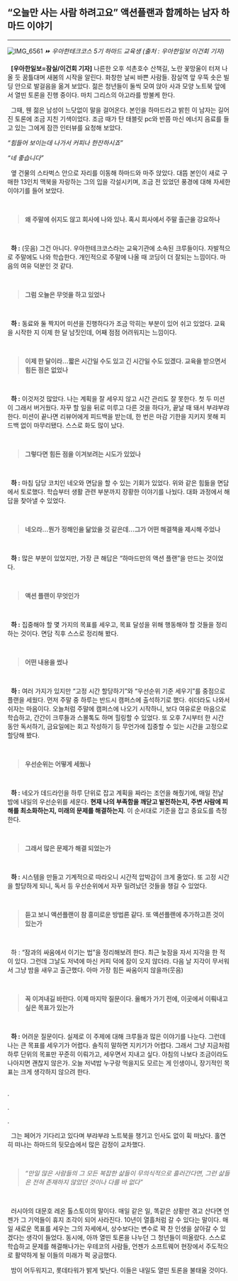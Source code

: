 ## “오늘만 사는 사람 하려고요” 액션플랜과 함께하는 남자 하마드 이야기

---
![IMG_6561](https://user-images.githubusercontent.com/79038908/226170391-4ef3ad11-a7b8-481e-ac18-7f7a149748c7.JPG)
*⏩ 우아한테크코스 5기 하마드 교육생 (출처 : 우아한일보 이건회 기자)*

  &nbsp;&nbsp;**[우아한일보=잠실/이건회 기자]** 나른한 오후 석촌호수 산책길, 노란 꽃망울이 터져 나올 듯 꿈틀대며 새봄의 시작을 알린다. 화창한 날씨 바쁜 사람들. 잠실역 앞 우뚝 솟은 빌딩 안으로 발걸음을 옮겨 보았다. 젊은 청년들이 둘씩 모여 앉아 사과 모양 노트북 앞에서 열띤 토론을 진행 중이다. 마치 그리스의 아고라를 방불케 한다.

  &nbsp;&nbsp;그때, 웬 젊은 남성이 느닷없이 말을 걸어온다. 본인을 하마드라고 밝힌 이 남자는 길어진 토론에 조금 지친 기색이었다. 조금 때가 탄 태블릿 pc와 반쯤 마신 에너지 음료를 들고 있는 그에게 잠깐 인터뷰를 요청해 보았다.

*“힘들어 보이는데 나가서 커피나 한잔하시죠”*

*“네 좋습니다”*

  &nbsp;&nbsp;옆 건물의 스타벅스 안으로 자리를 이동해 하마드와 마주 앉았다. 대뜸 본인이 새로 구매한 13인치 맥북을 자랑하는 그의 입을 각설시키며, 조금 전 있었던 풍경에 대해 자세한 이야기를 들어 보았다.
  
<br>

> **왜 주말에 쉬지도 않고 회사에 나와 있나. 혹시 회사에서 주말 출근을 강요하나**


<br>

 &nbsp;&nbsp;**하 :** (웃음) 그건 아니다. 우아한테크코스라는 교육기관에 소속된 크루들이다. 자발적으로 주말에도 나와 학습한다. 개인적으로 주말에 나올 때 코딩이 더 잘되는 느낌이다. 마음의 여유 덕분인 것 같다.
 
<br>

> **그럼 오늘은 무엇을 하고 있었나**


<br>

  &nbsp;&nbsp;**하 :** 동료와 둘 짝지어 미션을 진행하다가 조금 막히는 부분이 있어 쉬고 있었다. 교육을 시작한 지 이제 한 달 남짓인데, 어째 점점 어려워지는 느낌이다.
  
<br>

> **이제 한 달이라…짧은 시간일 수도 있고 긴 시간일 수도 있겠다. 교육을 받으면서 힘든 점은 없었나**

<br>

  &nbsp;&nbsp;**하 :** 이것저것 많았다. 나는 계획을 잘 세우지 않고 시간 관리도 잘 못한다. 첫 두 미션이 그래서 버거웠다. 자꾸 할 일을 뒤로 미루고 다른 것을 하다가, 끝날 때 돼서 부랴부랴 한다. 미션이 끝나면 리뷰어에게 피드백을 받는데, 한 번은 마감 기한을 지키지 못해 피드백 없이 마무리됐다. 스스로 화도 많이 났다.

<br>

> **그렇다면 힘든 점을 이겨보려는 시도가 있었나**
 
<br>

  &nbsp;&nbsp;**하 :** 마침 담당 코치인 네오와 면담을 할 수 있는 기회가 있었다. 위와 같은 힘듦을 면담에서 토로했다. 학습부터 생활 관련 부분까지 장황한 이야기를 나눴다. 대화 과정에서 해답을 찾아낼 수 있었다.
  
<br>

> **네오라…뭔가 정해인을 닮았을 것 같은데...그가 어떤 해결책을 제시해 주었나**

<br>

  &nbsp;&nbsp;**하 :** 많은 부분이 있었지만, 가장 큰 해답은 “하마드만의 액션 플랜”을 만드는 것이었다.
  
<br>

> **액션 플랜이 무엇인가**

<br>

  &nbsp;&nbsp;**하 :** 집중해야 할 몇 가지의 목표를 세우고, 목표 달성을 위해 행동해야 할 것들을 정리하는 것이다. 면담 직후 스스로 정리해 봤다.
  
<br>

> **어떤 내용을 썼나**

<br>

  &nbsp;&nbsp;**하 :** 여러 가지가 있지만 “고정 시간 할당하기”와 “우선순위 기준 세우기”를 중점으로 플랜을 세웠다. 먼저 주말 중 하루는 반드시 캠퍼스에 출석하기로 했다. 쉬더라도 나와서 쉬자는 마음이다. 오늘처럼 주말에 캠퍼스에 나오기 시작하니, 보다 여유로운 마음으로 학습하고, 간간이 크루들과 스몰톡도 하며 힐링할 수 있었다. 또 오후 7시부터 한 시간 동안 독서하기, 금요일에는 회고 작성하기 등 무언가에 집중할 수 있는 시간을 고정으로 할당해 봤다.
  
<br>

> **우선순위는 어떻게 세웠나**

<br>

  &nbsp;&nbsp;**하 :** 네오가 데드라인을 하루 단위로 잡고 계획을 짜라는 조언을 해줬기에, 매일 전날 밤에 내일의 우선순위를 세운다. **현재 나의 부족함을 깨닫고 발전하는지, 주변 사람에 피해를 최소화하는지, 미래의 문제를 해결하는지**. 이 순서대로 기준을 잡고 중요도를 측정한다.
  
<br>

> **그래서 많은 문제가 해결 되었는가**

<br>

 &nbsp;&nbsp;**하 :** 시스템을 만들고 기계적으로 따라오니 시간적 압박감이 크게 줄었다. 또 고정 시간을 할당하게 되니, 독서 등 우선순위에서 자꾸 밀려났던 것들을 챙길 수 있었다.
 
<br>

> **듣고 보니 액션플랜이 참 흥미로운 방법론 같다. 또 액션플랜에 추가하고픈 것이 있는가**

<br>

&nbsp;&nbsp;하 : “잠과의 싸움에서 이기는 법”을 정리해보려 한다. 최근 늦잠을 자서 지각을 한 적이 있다. 그런데 그날도 저녁에 마신 커피 덕에 잠이 오지 않더라. 다음 날 지각이 무서워서 그냥 밤을 새우고 출근했다. 아마 가장 힘든 싸움이지 않을까(웃음)

<br>

> **꼭 이겨내길 바란다. 이제 마지막 질문이다. 올해가 가기 전에, 이곳에서 이뤄내고 싶은 목표가 있는가**

<br>

  &nbsp;&nbsp;**하 :** 어려운 질문이다. 실제로 이 주제에 대해 크루들과 많은 이야기를 나눈다. 그런데 나는 큰 목표를 세우기가 어렵다. 솔직히 말하면 지키기가 어렵다. 그래서 그냥 지금처럼 하루 단위의 목표만 꾸준히 이뤄가고, 세우면서 지내고 싶다. 아침의 나보다 조금이라도 나아지면 괜찮지 않은가. 오늘 저녁밥 누구랑 먹을지도 모르는 게 인생이니, 장기적인 목표는 크게 생각하지 않으려 한다.
  
<br>
.

.

.

  &nbsp;&nbsp;그는 페어가 기다리고 있다며 부랴부랴 노트북을 챙기고 인사도 없이 휙 떠났다. 홀연히 떠나는 하마드의 뒷모습에서 많은 감정이 교차했다.
  
  <br>

> *“만일 많은 사람들의 그 모든 복잡한 삶들이 무의식적으로 흘러간다면, 그런 삶들은 전혀 존재하지 않았던 것이나 다를 바 없다”*

<br>

  &nbsp;&nbsp;러시아의 대문호 레온 톨스토이의 말이다. 매일 같은 일, 똑같은 상황만 겪고 산다면 언젠가 그 기억들이 휴지 조각이 되어 사라진다. 10년이 열흘처럼 갈 수 있다는 말이다. 매일 새로운 목표를 세우는 그의 자세에서, 상수보다는 변수로 꽉 찬 인생을 살아갈 수 있겠다는 생각이 들었다. 동시에, 아까 열띤 토론을 나누던 그 청년들이 떠올랐다. 스스로 학습하고 문제를 해결해나가는 우테코의 사람들, 언젠가 소프트웨어 현장에서 주도적으로 활약하게 될 이들의 미래가 퍽 궁금했다.

  &nbsp;&nbsp;밤이 어두워지고, 롯데타워가 밝게 빛난다. 이들은 내일도 열띤 토론을 불태울 것이다.
